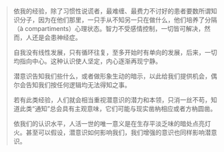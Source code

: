 > 依我的经验，除了习惯性说谎者，最难缠、最费力不讨好的患者要数所谓知识分子，因为在他们那里，一只手从不知另一只在做什么，他们培养了分隔（à compartiments）心理状态。智力不受感情控制，一切皆可解决，然而，人还是会患神经症。
>
> 自我没有线性发展，只有循环往复，至多开始时有单向的发展，后来，一切均指向中心。这种认识使人坚定，内心逐渐再现宁静。
>
> 潜意识告知我们些什么，或者做形象生动的暗示，以此给我们提供机会，偶尔会告知我们按任何逻辑均无法得知之事。
>
> 若有此类经验，人们就会相当重视潜意识的潜力和本领，只消一丝不苟，知道此类“通知”总会具有主观意味，它们可能与现实凿枘相应或者方枘圆凿。
>
> 依我们的认识水平，人活一世的唯一意义是在生存平淡乏味的暗处点亮灯火。甚至可以假设，潜意识如何影响我们，我们增强的意识也同样影响潜意识。

